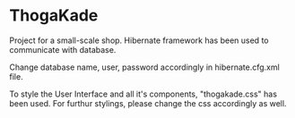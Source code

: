 # ThogaKade
Project for a small-scale shop.
Hibernate framework has been used to communicate with database.

Change database name, user, password accordingly in hibernate.cfg.xml file.

To style the User Interface and all it's components, "thogakade.css" has been used.
For furthur stylings, please change the css accordingly as well.

